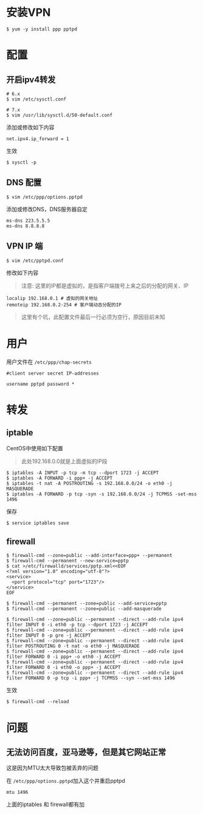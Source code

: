 # 安装VPN

```
$ yum -y install ppp pptpd
```

# 配置

## 开启ipv4转发

```
# 6.x
$ vim /etc/sysctl.conf

# 7.x
$ vim /usr/lib/sysctl.d/50-default.conf
```

添加或修改如下内容

```
net.ipv4.ip_forward = 1
```

生效

```
$ sysctl -p
```

## DNS 配置

```
$ vim /etc/ppp/options.pptpd
```

添加或修改DNS，DNS服务器自定

```
ms-dns 223.5.5.5
ms-dns 8.8.8.8
```

## VPN IP 端

```
$ vim /etc/pptpd.conf
```

修改如下内容

> 注意: 这里的IP都是虚拟的，是指客户端拨号上来之后的分配的网关、IP

```
localip 192.168.0.1 # 虚拟的网关地址
remoteip 192.168.0.2-254 # 客户端动态分配的IP
```

> 这里有个坑，此配置文件最后一行必须为空行，原因目前未知

# 用户

用户文件在 `/etc/ppp/chap-secrets`

```
#client server secret IP-addresses

username pptpd password *
```

# 转发

## iptable

CentOS中使用如下配置

> 此处192.168.0.0就是上面虚拟的IP段

```
$ iptables -A INPUT -p tcp -m tcp --dport 1723 -j ACCEPT
$ iptables -A FORWARD -i ppp+ -j ACCEPT
$ iptables -t nat -A POSTROUTING -s 192.168.0.0/24 -o eth0 -j MASQUERADE
$ iptables -A FORWARD -p tcp -syn -s 192.168.0.0/24 -j TCPMSS -set-mss 1496
```

保存

```
$ service iptables save
```

## firewall

```
$ firewall-cmd --zone=public --add-interface=ppp+ --permanent
$ firewall-cmd --permanent --new-service=pptp
$ cat >/etc/firewalld/services/pptp.xml<<EOF
<?xml version="1.0" encoding="utf-8"?>
<service>
  <port protocol="tcp" port="1723"/>
</service>
EOF

$ firewall-cmd --permanent --zone=public --add-service=pptp
$ firewall-cmd --permanent --zone=public --add-masquerade

$ firewall-cmd --zone=public --permanent --direct --add-rule ipv4 filter INPUT 0 -i eth0 -p tcp --dport 1723 -j ACCEPT 
$ firewall-cmd --zone=public --permanent --direct --add-rule ipv4 filter INPUT 0 -p gre -j ACCEPT 
$ firewall-cmd --zone=public --permanent --direct --add-rule ipv4 filter POSTROUTING 0 -t nat -o eth0 -j MASQUERADE 
$ firewall-cmd --zone=public --permanent --direct --add-rule ipv4 filter FORWARD 0 -i ppp+ -o eth0 -j ACCEPT 
$ firewall-cmd --zone=public --permanent --direct --add-rule ipv4 filter FORWARD 0 -i eth0 -o ppp+ -j ACCEPT
$ firewall-cmd --zone=public --permanent --direct --add-rule ipv4 filter FORWARD 0 -p tcp -i ppp+ -j TCPMSS --syn --set-mss 1496
```

生效

```
$ firewall-cmd --reload
```


# 问题

## 无法访问百度，亚马逊等，但是其它网站正常

这是因为MTU太大导致包被丢弃的问题

在 `/etc/ppp/options.pptpd`加入这个并重启pptpd

```
mtu 1496
```

上面的iptables 和 firewall都有加




